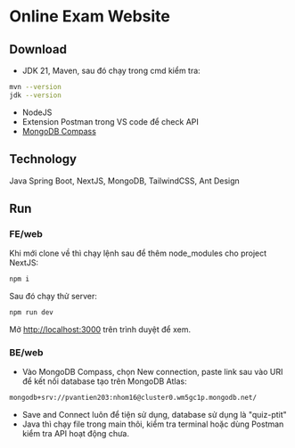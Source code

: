 # Online Exam Website
## Download
- JDK 21, Maven, sau đó chạy trong cmd kiểm tra:
```bash
mvn --version
jdk --version
```
- NodeJS 
- Extension Postman trong VS code để check API
- [MongoDB Compass](https://downloads.mongodb.com/compass/mongodb-compass-1.42.3-win32-x64.exe)

## Technology
Java Spring Boot, NextJS, MongoDB, TailwindCSS, Ant Design

## Run
### FE/web

Khi mới clone về thì chạy lệnh sau để thêm node_modules cho project NextJS:
```bash
npm i
```

Sau đó chạy thử server:
```bash
npm run dev
```

Mở [http://localhost:3000](http://localhost:3000) trên trình duyệt để xem.

### BE/web
- Vào MongoDB Compass, chọn New connection, paste link sau vào URI để kết nối database tạo trên MongoDB Atlas:
```bash
mongodb+srv://pvantien203:nhom16@cluster0.wm5gc1p.mongodb.net/
```

- Save and Connect luôn để tiện sử dụng, database sử dụng là "quiz-ptit"
- Java thì chạy file trong main thôi, kiểm tra terminal hoặc dùng Postman kiểm tra API hoạt động chưa.

